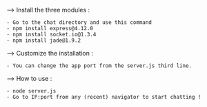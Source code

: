 

--> Install the three modules :

	- Go to the chat directory and use this command
	- npm install express@4.12.0
	- npm install socket.io@1.3.4
	- npm install jade@1.9.2

--> Customize the installation :

	- You can change the app port from the server.js third line.

--> How to use :

	- node server.js
	- Go to IP:port from any (recent) navigator to start chatting !
